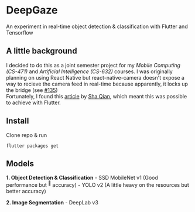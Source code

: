 # DeepGaze

An experiment in real-time object detection & classification with Flutter and Tensorflow

## A little background

I decided to do this as a joint semester project for my _Mobile Computing (CS-471)_ and _Artificial Intelligence (CS-632)_ courses. I was originally planning on using React Native but react-native-camera doesn't expose a way to recieve the camera feed in real-time because apparently, it locks up the bridge (see [#135](https://github.com/react-native-community/react-native-camera/issues/135#issuecomment-165710613))
<br>
Fortunately, I found this [article](https://blog.usejournal.com/real-time-object-detection-in-flutter-b31c7ff9ef96) by [Sha Qian](https://github.com/shaqian), which meant this was possible to achieve with Flutter.

## Install

Clone repo & run

```
flutter packages get
```

## Models

**1. Object Detection & Classification**
	- SSD MobileNet v1 (Good performance but <sup>:poop:</sup> accuracy)
	- YOLO v2 (A little heavy on the resources but better accuracy)

**2. Image Segmentation**
	- DeepLab v3